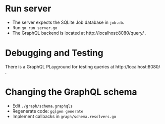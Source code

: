 # Run server

* The server expects the SQLite Job database in `job.db`.
* Run ```go run server.go```
* The GraphQL backend is located at http://localhost:8080/query/ .

# Debugging and Testing

There is a GraphQL PLayground for testing queries at http://localhost:8080/ .

# Changing the GraphQL schema

* Edit ```./graph/schema.graphqls```
* Regenerate code: ```gqlgen generate```
* Implement callbacks in ```graph/schema.resolvers.go```
